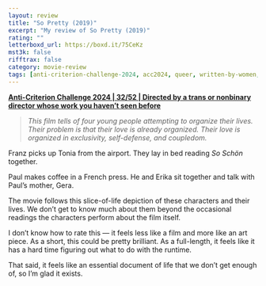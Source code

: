 ```yaml
---
layout: review
title: "So Pretty (2019)"
excerpt: "My review of So Pretty (2019)"
rating: ""
letterboxd_url: https://boxd.it/75CeKz
mst3k: false
rifftrax: false
category: movie-review
tags: [anti-criterion-challenge-2024, acc2024, queer, written-by-women, solidarity, teddy]
---
```


<b><a href="https://boxd.it/qBmUY/detail
">Anti-Criterion Challenge 2024 | 32/52 | Directed by a trans or nonbinary director whose work you haven’t seen before</a></b>

<blockquote><i>This film tells of four young people attempting to organize their lives. Their problem is that their love is already organized. Their love is organized in exclusivity, self-defense, and coupledom.</i></blockquote>

Franz picks up Tonia from the airport. They lay in bed reading <i>So Schön</i> together.

Paul makes coffee in a French press. He and Erika sit together and talk with Paul’s mother, Gera.

The movie follows this slice-of-life depiction of these characters and their lives. We don’t get to know much about them beyond the occasional readings the characters perform about the film itself.

I don’t know how to rate this — it feels less like a film and more like an art piece. As a short, this could be pretty brilliant. As a full-length, it feels like it has a hard time figuring out what to do with the runtime.

That said, it feels like an essential document of life that we don’t get enough of, so I’m glad it exists.
